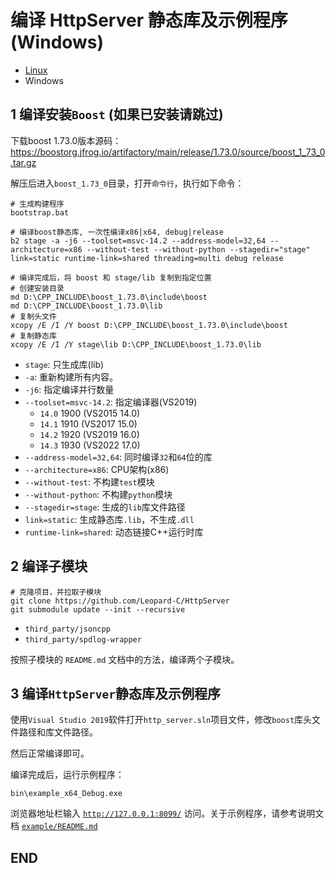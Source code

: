 # 编译 HttpServer 静态库及示例程序 (Windows)

+ [Linux](./BUILD_Linux.md)
+ Windows

## 1 编译安装`Boost` (如果已安装请跳过)

下载boost 1.73.0版本源码：https://boostorg.jfrog.io/artifactory/main/release/1.73.0/source/boost_1_73_0.tar.gz

解压后进入`boost_1.73_0`目录，打开`命令行`，执行如下命令：

```shell
# 生成构建程序
bootstrap.bat

# 编译boost静态库, 一次性编译x86|x64, debug|release
b2 stage -a -j6 --toolset=msvc-14.2 --address-model=32,64 --architecture=x86 --without-test --without-python --stagedir="stage" link=static runtime-link=shared threading=multi debug release

# 编译完成后，将 boost 和 stage/lib 复制到指定位置
# 创建安装目录
md D:\CPP_INCLUDE\boost_1.73.0\include\boost
md D:\CPP_INCLUDE\boost_1.73.0\lib
# 复制头文件
xcopy /E /I /Y boost D:\CPP_INCLUDE\boost_1.73.0\include\boost
# 复制静态库
xcopy /E /I /Y stage\lib D:\CPP_INCLUDE\boost_1.73.0\lib
```

+ `stage`: 只生成库(lib)
+ `-a`: 重新构建所有内容。
+ `-j6`: 指定编译并行数量
+ `--toolset=msvc-14.2`: 指定编译器(VS2019)
    + `14.0` 1900 (VS2015 14.0)
    + `14.1` 1910 (VS2017 15.0)
    + `14.2` 1920 (VS2019 16.0)
    + `14.3` 1930 (VS2022 17.0)
+ `--address-model=32,64`: 同时编译`32`和`64`位的库
+ `--architecture=x86`: CPU架构(x86)
+ `--without-test`: 不构建`test`模块
+ `--without-python`: 不构建`python`模块
+ `--stagedir=stage`: 生成的`lib`库文件路径
+ `link=static`: 生成静态库`.lib`，不生成`.dll`
+ `runtime-link=shared`: 动态链接C++运行时库

## 2 编译子模块

```shell
# 克隆项目，并拉取子模块
git clone https://github.com/Leopard-C/HttpServer
git submodule update --init --recursive
```

+ `third_party/jsoncpp`
+ `third_party/spdlog-wrapper`

按照子模块的 `README.md` 文档中的方法，编译两个子模块。


## 3 编译`HttpServer`静态库及示例程序

使用`Visual Studio 2019`软件打开`http_server.sln`项目文件，修改`boost`库头文件路径和库文件路径。

然后正常编译即可。

编译完成后，运行示例程序：

```shell
bin\example_x64_Debug.exe
```

浏览器地址栏输入 [`http://127.0.0.1:8099/`](http://127.0.0.1:8099/) 访问。关于示例程序，请参考说明文档 [`example/README.md`](example/README.md)

## END
